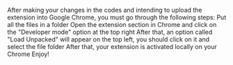 After making your changes in the codes and intending to upload the extension into Google Chrome, you must go through the following steps:
Put all the files in a folder
Open the extension section in Chrome and click on the "Developer mode" option at the top right
After that, an option called "Load Unpacked" will appear on the top left, you should click on it and select the file folder
After that, your extension is activated locally on your Chrome
Enjoy!
